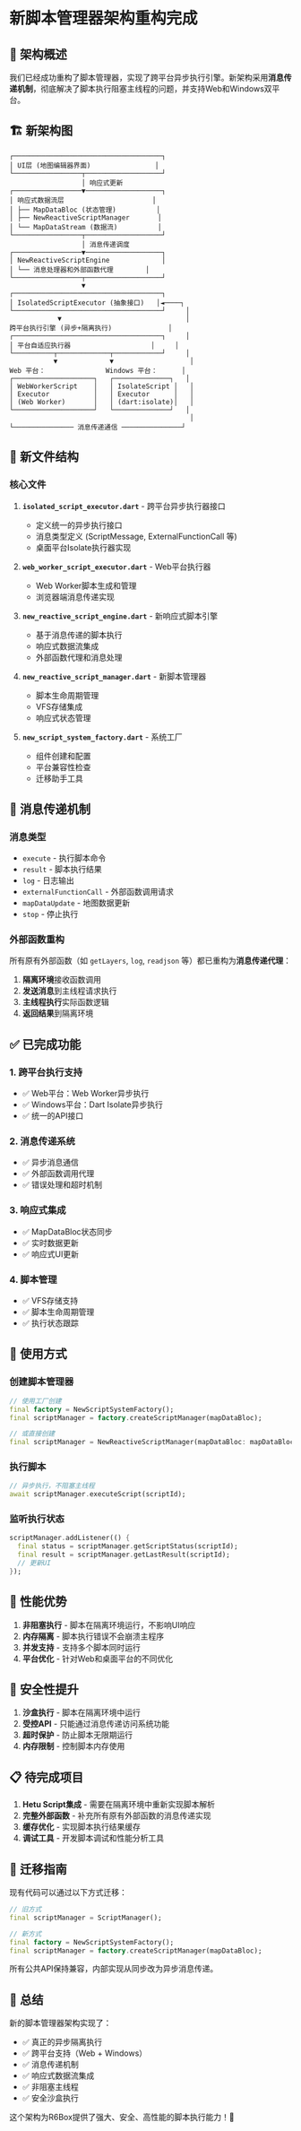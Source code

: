 # 新脚本管理器架构重构完成

## 🎯 架构概述

我们已经成功重构了脚本管理器，实现了跨平台异步执行引擎。新架构采用**消息传递机制**，彻底解决了脚本执行阻塞主线程的问题，并支持Web和Windows双平台。

## 🏗️ 新架构图

```
┌─────────────────────────────────────┐
│ UI层 (地图编辑器界面)                │
└─────────────────┬───────────────────┘
                  │ 响应式更新
┌─────────────────▼───────────────────┐
│ 响应式数据流层                      │
│ ├── MapDataBloc (状态管理)          │
│ ├── NewReactiveScriptManager       │
│ └── MapDataStream (数据流)          │
└─────────────────┬───────────────────┘
                  │ 消息传递调度
┌─────────────────▼───────────────────┐
│ NewReactiveScriptEngine             │
│ └── 消息处理器和外部函数代理        │
└─────────────────┬───────────────────┘
                  ▼
┌─────────────────────────────────────┐
│ IsolatedScriptExecutor (抽象接口)   │◄────┐
└─────────────────────────────────────┘     │
            ▼                               │
跨平台执行引擎 (异步+隔离执行)              │
┌─────────────────────────────────────┐     │
│ 平台自适应执行器                    │     │
└──────────┬─────────────┬────────────┘     │
           ▼             ▼                   │
Web 平台：               Windows 平台：      │
┌────────────────────┐   ┌──────────────┐   │
│ WebWorkerScript    │   │ IsolateScript │   │
│ Executor           │   │ Executor      │   │
│ (Web Worker)       │   │ (dart:isolate)│   │
└────────────────────┘   └──────────────┘   │
                                             │
└─────────────── 消息传递通信 ───────────────┘
```

## 📁 新文件结构

### 核心文件

1. **`isolated_script_executor.dart`** - 跨平台异步执行器接口
   - 定义统一的异步执行接口
   - 消息类型定义 (ScriptMessage, ExternalFunctionCall 等)
   - 桌面平台Isolate执行器实现

2. **`web_worker_script_executor.dart`** - Web平台执行器
   - Web Worker脚本生成和管理
   - 浏览器端消息传递实现

3. **`new_reactive_script_engine.dart`** - 新响应式脚本引擎
   - 基于消息传递的脚本执行
   - 响应式数据流集成
   - 外部函数代理和消息处理

4. **`new_reactive_script_manager.dart`** - 新脚本管理器
   - 脚本生命周期管理
   - VFS存储集成
   - 响应式状态管理

5. **`new_script_system_factory.dart`** - 系统工厂
   - 组件创建和配置
   - 平台兼容性检查
   - 迁移助手工具

## 🔄 消息传递机制

### 消息类型
- `execute` - 执行脚本命令
- `result` - 脚本执行结果
- `log` - 日志输出
- `externalFunctionCall` - 外部函数调用请求
- `mapDataUpdate` - 地图数据更新
- `stop` - 停止执行

### 外部函数重构
所有原有外部函数（如 `getLayers`, `log`, `readjson` 等）都已重构为**消息传递代理**：

1. **隔离环境**接收函数调用
2. **发送消息**到主线程请求执行
3. **主线程执行**实际函数逻辑
4. **返回结果**到隔离环境

## ✅ 已完成功能

### 1. 跨平台执行支持
- ✅ Web平台：Web Worker异步执行
- ✅ Windows平台：Dart Isolate异步执行
- ✅ 统一的API接口

### 2. 消息传递系统
- ✅ 异步消息通信
- ✅ 外部函数调用代理
- ✅ 错误处理和超时机制

### 3. 响应式集成
- ✅ MapDataBloc状态同步
- ✅ 实时数据更新
- ✅ 响应式UI更新

### 4. 脚本管理
- ✅ VFS存储支持
- ✅ 脚本生命周期管理
- ✅ 执行状态跟踪

## 🔧 使用方式

### 创建脚本管理器
```dart
// 使用工厂创建
final factory = NewScriptSystemFactory();
final scriptManager = factory.createScriptManager(mapDataBloc);

// 或直接创建
final scriptManager = NewReactiveScriptManager(mapDataBloc: mapDataBloc);
```

### 执行脚本
```dart
// 异步执行，不阻塞主线程
await scriptManager.executeScript(scriptId);
```

### 监听执行状态
```dart
scriptManager.addListener(() {
  final status = scriptManager.getScriptStatus(scriptId);
  final result = scriptManager.getLastResult(scriptId);
  // 更新UI
});
```

## 🚀 性能优势

1. **非阻塞执行** - 脚本在隔离环境运行，不影响UI响应
2. **内存隔离** - 脚本执行错误不会崩溃主程序
3. **并发支持** - 支持多个脚本同时运行
4. **平台优化** - 针对Web和桌面平台的不同优化

## 🔐 安全性提升

1. **沙盒执行** - 脚本在隔离环境中运行
2. **受控API** - 只能通过消息传递访问系统功能
3. **超时保护** - 防止脚本无限期运行
4. **内存限制** - 控制脚本内存使用

## 📋 待完成项目

1. **Hetu Script集成** - 需要在隔离环境中重新实现脚本解析
2. **完整外部函数** - 补充所有原有外部函数的消息传递实现
3. **缓存优化** - 实现脚本执行结果缓存
4. **调试工具** - 开发脚本调试和性能分析工具

## 🔄 迁移指南

现有代码可以通过以下方式迁移：

```dart
// 旧方式
final scriptManager = ScriptManager();

// 新方式  
final factory = NewScriptSystemFactory();
final scriptManager = factory.createScriptManager(mapDataBloc);
```

所有公共API保持兼容，内部实现从同步改为异步消息传递。

## 🎉 总结

新的脚本管理器架构实现了：
- ✅ 真正的异步隔离执行
- ✅ 跨平台支持（Web + Windows）
- ✅ 消息传递机制
- ✅ 响应式数据流集成
- ✅ 非阻塞主线程
- ✅ 安全沙盒执行

这个架构为R6Box提供了强大、安全、高性能的脚本执行能力！🚀
